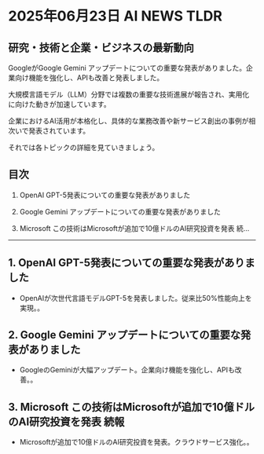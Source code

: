 # 2025年06月23日 AI NEWS TLDR

## 研究・技術と企業・ビジネスの最新動向

GoogleがGoogle Gemini アップデートについての重要な発表がありました。企業向け機能を強化し、APIも改善と発表しました。

大規模言語モデル（LLM）分野では複数の重要な技術進展が報告され、実用化に向けた動きが加速しています。

企業におけるAI活用が本格化し、具体的な業務改善や新サービス創出の事例が相次いで発表されています。

それでは各トピックの詳細を見ていきましょう。

## 目次

1. OpenAI GPT-5発表についての重要な発表がありました

2. Google Gemini アップデートについての重要な発表がありました

3. Microsoft この技術はMicrosoftが追加で10億ドルのAI研究投資を発表 続…

---

## 1. OpenAI GPT-5発表についての重要な発表がありました

- OpenAIが次世代言語モデルGPT-5を発表しました。従来比50%性能向上を実現。。

## 2. Google Gemini アップデートについての重要な発表がありました

- GoogleのGeminiが大幅アップデート。企業向け機能を強化し、APIも改善。。

## 3. Microsoft この技術はMicrosoftが追加で10億ドルのAI研究投資を発表 続報

- Microsoftが追加で10億ドルのAI研究投資を発表。クラウドサービス強化。。


